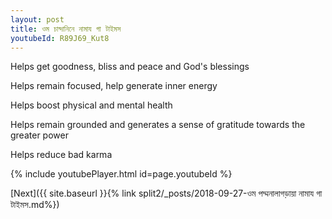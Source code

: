 ```yaml
---
layout: post
title: ওম চান্দানিনে নামায গা টাইমস
youtubeId: R89J69_Kut8
---
```

 
 
Helps get goodness, bliss and peace and God's blessings
 
Helps remain focused, help generate inner energy 
 
Helps boost physical and mental health 
 
Helps remain grounded and generates a sense of gratitude towards the greater power 
 
Helps reduce bad karma
 
 
 
 


{% include youtubePlayer.html id=page.youtubeId %}
 
[Next]({{ site.baseurl }}{% link  split2/_posts/2018-09-27-ওম পদ্মনালাগড়ায়া নামায গা টাইমস.md%})
 
